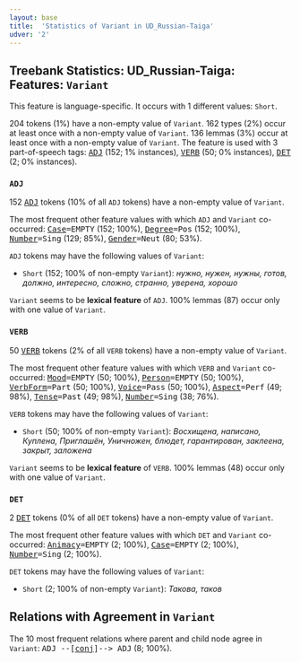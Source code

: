 ```yaml
---
layout: base
title:  'Statistics of Variant in UD_Russian-Taiga'
udver: '2'
---
```


## Treebank Statistics: UD_Russian-Taiga: Features: `Variant`

This feature is language-specific.
It occurs with 1 different values: `Short`.

204 tokens (1%) have a non-empty value of `Variant`.
162 types (2%) occur at least once with a non-empty value of `Variant`.
136 lemmas (3%) occur at least once with a non-empty value of `Variant`.
The feature is used with 3 part-of-speech tags: <tt><a href="ru_taiga-pos-ADJ.html">ADJ</a></tt> (152; 1% instances), <tt><a href="ru_taiga-pos-VERB.html">VERB</a></tt> (50; 0% instances), <tt><a href="ru_taiga-pos-DET.html">DET</a></tt> (2; 0% instances).

### `ADJ`

152 <tt><a href="ru_taiga-pos-ADJ.html">ADJ</a></tt> tokens (10% of all `ADJ` tokens) have a non-empty value of `Variant`.

The most frequent other feature values with which `ADJ` and `Variant` co-occurred: <tt><a href="ru_taiga-feat-Case.html">Case</a></tt><tt>=EMPTY</tt> (152; 100%), <tt><a href="ru_taiga-feat-Degree.html">Degree</a></tt><tt>=Pos</tt> (152; 100%), <tt><a href="ru_taiga-feat-Number.html">Number</a></tt><tt>=Sing</tt> (129; 85%), <tt><a href="ru_taiga-feat-Gender.html">Gender</a></tt><tt>=Neut</tt> (80; 53%).

`ADJ` tokens may have the following values of `Variant`:

* `Short` (152; 100% of non-empty `Variant`): <em>нужно, нужен, нужны, готов, должно, интересно, сложно, странно, уверена, хорошо</em>

`Variant` seems to be **lexical feature** of `ADJ`. 100% lemmas (87) occur only with one value of `Variant`.

### `VERB`

50 <tt><a href="ru_taiga-pos-VERB.html">VERB</a></tt> tokens (2% of all `VERB` tokens) have a non-empty value of `Variant`.

The most frequent other feature values with which `VERB` and `Variant` co-occurred: <tt><a href="ru_taiga-feat-Mood.html">Mood</a></tt><tt>=EMPTY</tt> (50; 100%), <tt><a href="ru_taiga-feat-Person.html">Person</a></tt><tt>=EMPTY</tt> (50; 100%), <tt><a href="ru_taiga-feat-VerbForm.html">VerbForm</a></tt><tt>=Part</tt> (50; 100%), <tt><a href="ru_taiga-feat-Voice.html">Voice</a></tt><tt>=Pass</tt> (50; 100%), <tt><a href="ru_taiga-feat-Aspect.html">Aspect</a></tt><tt>=Perf</tt> (49; 98%), <tt><a href="ru_taiga-feat-Tense.html">Tense</a></tt><tt>=Past</tt> (49; 98%), <tt><a href="ru_taiga-feat-Number.html">Number</a></tt><tt>=Sing</tt> (38; 76%).

`VERB` tokens may have the following values of `Variant`:

* `Short` (50; 100% of non-empty `Variant`): <em>Восхищена, написано, Куплена, Приглашён, Уничножен, блюдет, гарантирован, заклеена, закрыт, заложена</em>

`Variant` seems to be **lexical feature** of `VERB`. 100% lemmas (48) occur only with one value of `Variant`.

### `DET`

2 <tt><a href="ru_taiga-pos-DET.html">DET</a></tt> tokens (0% of all `DET` tokens) have a non-empty value of `Variant`.

The most frequent other feature values with which `DET` and `Variant` co-occurred: <tt><a href="ru_taiga-feat-Animacy.html">Animacy</a></tt><tt>=EMPTY</tt> (2; 100%), <tt><a href="ru_taiga-feat-Case.html">Case</a></tt><tt>=EMPTY</tt> (2; 100%), <tt><a href="ru_taiga-feat-Number.html">Number</a></tt><tt>=Sing</tt> (2; 100%).

`DET` tokens may have the following values of `Variant`:

* `Short` (2; 100% of non-empty `Variant`): <em>Такова, таков</em>

## Relations with Agreement in `Variant`

The 10 most frequent relations where parent and child node agree in `Variant`:
<tt>ADJ --[<tt><a href="ru_taiga-dep-conj.html">conj</a></tt>]--> ADJ</tt> (8; 100%).

